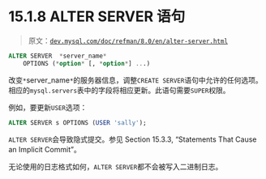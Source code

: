 # 15.1.8 ALTER SERVER 语句

> 原文：[`dev.mysql.com/doc/refman/8.0/en/alter-server.html`](https://dev.mysql.com/doc/refman/8.0/en/alter-server.html)

```sql
ALTER SERVER  *server_name*
    OPTIONS (*option* [, *option*] ...)
```

改变`*`server_name`*`的服务器信息，调整`CREATE SERVER`语句中允许的任何选项。相应的`mysql.servers`表中的字段将相应更新。此语句需要`SUPER`权限。

例如，要更新`USER`选项：

```sql
ALTER SERVER s OPTIONS (USER 'sally');
```

`ALTER SERVER`会导致隐式提交。参见 Section 15.3.3, “Statements That Cause an Implicit Commit”。

无论使用的日志格式如何，`ALTER SERVER`都不会被写入二进制日志。
